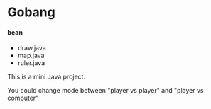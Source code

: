 # Gobang

#### bean 
* draw.java
* map.java
* ruler.java

This is a mini Java project.

You could change mode between "player vs player" and "player vs computer"
